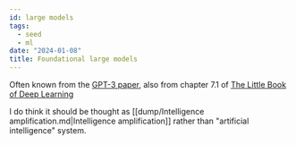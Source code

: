 ```yaml
---
id: large models
tags:
  - seed
  - ml
date: "2024-01-08"
title: Foundational large models
---
```


Often known from the [GPT-3 paper](https://arxiv.org/abs/2005.14165), also from chapter 7.1 of [The Little Book of Deep Learning](/books#2024)

I do think it should be thought as [[dump/Intelligence amplification.md|Intelligence amplification]] rather than "artificial intelligence" system.
